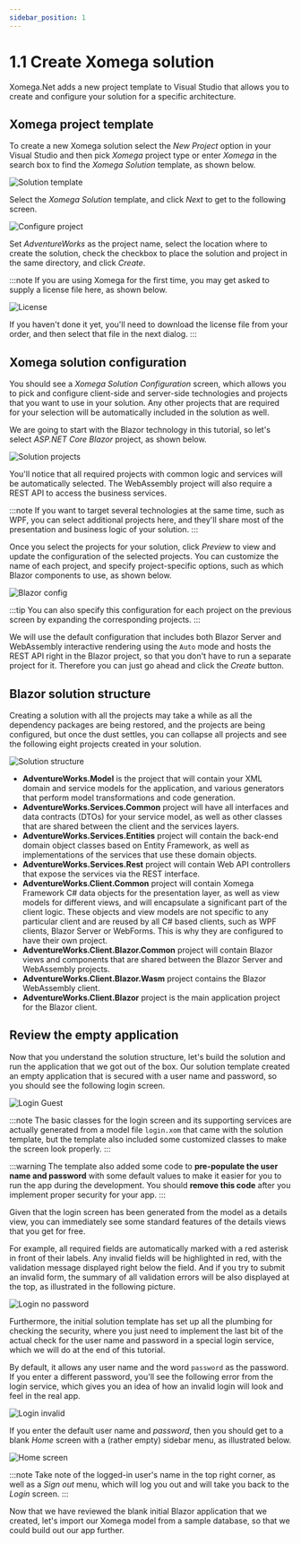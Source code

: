 ```yaml
---
sidebar_position: 1
---
```


# 1.1 Create Xomega solution

Xomega.Net adds a new project template to Visual Studio that allows you to create and configure your solution for a specific architecture.

## Xomega project template

To create a new Xomega solution select the *New Project* option in your Visual Studio and then pick *Xomega* project type or enter *Xomega* in the search box to find the *Xomega Solution* template, as shown below.

![Solution template](img1/solution-template.png)

Select the *Xomega Solution* template, and click *Next* to get to the following screen.

![Configure project](img1/configure-project.png)

Set *AdventureWorks* as the project name, select the location where to create the solution, check the checkbox to place the solution and project in the same directory, and click *Create*.

:::note
If you are using Xomega for the first time, you may get asked to supply a license file here, as shown below.

![License](img1/license.png)

If you haven't done it yet, you'll need to download the license file from your order, and then select that file in the next dialog.
:::

## Xomega solution configuration

You should see a *Xomega Solution Configuration* screen, which allows you to pick and configure client-side and server-side technologies and projects that you want to use in your solution. Any other projects that are required for your selection will be automatically included in the solution as well.

We are going to start with the Blazor technology in this tutorial, so let's select *ASP.NET Core Blazor* project, as shown below.

![Solution projects](img1/solution-projects.png)

You'll notice that all required projects with common logic and services will be automatically selected. The WebAssembly project will also require a REST API to access the business services.

:::note
If you want to target several technologies at the same time, such as WPF, you can select additional projects here, and they'll share most of the presentation and business logic of your solution. 
:::

Once you select the projects for your solution, click *Preview* to view and update the configuration of the selected projects. You can customize the name of each project, and specify project-specific options, such as which Blazor components to use, as shown below.

![Blazor config](img1/blazor-config.png)

:::tip
You can also specify this configuration for each project on the previous screen by expanding the corresponding projects.
:::

We will use the default configuration that includes both Blazor Server and WebAssembly interactive rendering using the `Auto` mode and hosts the REST API right in the Blazor project, so that you don't have to run a separate project for it. Therefore you can just go ahead and click the *Create* button.

## Blazor solution structure

Creating a solution with all the projects may take a while as all the dependency packages are being restored, and the projects are being configured, but once the dust settles, you can collapse all projects and see the following eight projects created in your solution.

![Solution structure](img1/solution-structure.png)

- **AdventureWorks.Model** is the project that will contain your XML domain and service models for the application, and various generators that perform model transformations and code generation.
- **AdventureWorks.Services.Common** project will have all interfaces and data contracts (DTOs) for your service model, as well as other classes that are shared between the client and the services layers.
- **AdventureWorks.Services.Entities** project will contain the back-end domain object classes based on Entity Framework, as well as implementations of the services that use these domain objects.
- **AdventureWorks.Services.Rest** project will contain Web API controllers that expose the services via the REST interface.
- **AdventureWorks.Client.Common** project will contain Xomega Framework C# data objects for the presentation layer, as well as view models for different views, and will encapsulate a significant part of the client logic. These objects and view models are not specific to any particular client and are reused by all C# based clients, such as WPF clients, Blazor Server or WebForms. This is why they are configured to have their own project.
- **AdventureWorks.Client.Blazor.Common** project will contain Blazor views and components that are shared between the Blazor Server and WebAssembly projects.
- **AdventureWorks.Client.Blazor.Wasm** project contains the Blazor WebAssembly client.
- **AdventureWorks.Client.Blazor** project is the main application project for the Blazor client.

## Review the empty application

Now that you understand the solution structure, let's build the solution and run the application that we got out of the box. Our solution template created an empty application that is secured with a user name and password, so you should see the following login screen.

![Login Guest](img1/login-guest.png)

:::note
The basic classes for the login screen and its supporting services are actually generated from a model file `login.xom` that came with the solution template, but the template also included some customized classes to make the screen look properly.
:::

:::warning
The template also added some code to **pre-populate the user name and password** with some default values to make it easier for you to run the app during the development. You should **remove this code** after you implement proper security for your app.
:::

Given that the login screen has been generated from the model as a details view, you can immediately see some standard features of the details views that you get for free.

For example, all required fields are automatically marked with a red asterisk in front of their labels. Any invalid fields will be highlighted in red, with the validation message displayed right below the field. And if you try to submit an invalid form, the summary of all validation errors will be also displayed at the top, as illustrated in the following picture.

![Login no password](img1/login-nopassword.png)

Furthermore, the initial solution template has set up all the plumbing for checking the security, where you just need to implement the last bit of the actual check for the user name and password in a special login service, which we will do at the end of this tutorial.

By default, it allows any user name and the word `password` as the password. If you enter a different password, you'll see the following error from the login service, which gives you an idea of how an invalid login will look and feel in the real app.

![Login invalid](img1/login-invalid.png)

If you enter the default user name and *password*, then you should get to a blank *Home* screen with a (rather empty) sidebar menu, as illustrated below.

![Home screen](img1/home-page.png)

:::note
Take note of the logged-in user's name in the top right corner, as well as a *Sign out* menu, which will log you out and will take you back to the *Login* screen.
:::

Now that we have reviewed the blank initial Blazor application that we created, let's import our Xomega model from a sample database, so that we could build out our app further.
